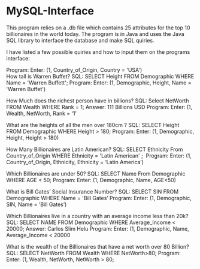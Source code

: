 # MySQL-Interface
This program relies on a .db file which contains 25 attributes for the top 10 billionaires in the world today. The program is in Java and uses the Java SQL
library to interface the database and make SQL quiries. 

I have listed a few possible quiries and how to input them on the programs interface:  

Program: Enter: (1, Country_of_Origin, Country = 'USA')  
How tall is Warren Buffet? 
SQL: SELECT Height FROM Demographic WHERE Name = 'Warren Buffett'; 
Program: Enter: (1, Demographic, Height, Name = 'Warren Buffet')  

How Much does the richest person have in billions? 
SQL: Select NetWorth FROM Wealth WHERE Rank = 1; Answer: 111 Billions USD 
Program: Enter: (1, Wealth, NetWorth, Rank = ‘1’    

What are the heights of all the men over 180cm ? 
SQL: SELECT Height FROM Demographic WHERE Height > 180; 
Program: Enter: (1, Demographic, Height, Height > 180) 

How Many Billionaires are Latin American? 
SQL: SELECT Ethnicity From Country_of_Origin WHERE Ethnicity = 'Latin American' ; 
Program: Enter: (1, Country_of_Origin, Ethnicity, Ethnicity = ‘Latin America’)  

Which Billionaires are under 50? 
SQL: SELECT Name From Demographic WHERE AGE < 50; 
Program: Enter: (1, Demographic, Name, AGE<50)

What is Bill Gates’ Social Insurance Number? 
SQL: SELECT SIN FROM Demographic WHERE Name = 'Bill Gates’ 
Program: Enter: (1, Demographic, SIN, Name = ‘Bill Gates’)

Which Billionaires live in a country with an average income less than 20k? 
SQL: SELECT NAME FROM Demographic WHERE Average_Income < 20000; Answer: Carlos Slim Helu 
Program: Enter: (1, Demographic, Name, Average_Income < 20000

What is the wealth of the Billionaires that have a net worth over 80 Billion? 
SQL: SELECT NetWorth FROM Wealth WHERE NetWorth>80; 
Program: Enter: (1, Wealth, NetWorth, NetWorth >  80; 
